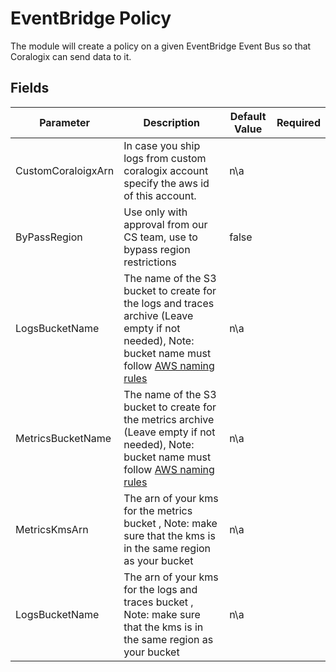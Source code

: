 # EventBridge Policy

The module will create a policy on a given EventBridge Event Bus so that Coralogix can send data to it. 

## Fields

| Parameter | Description | Default Value | Required |
|---|---|---|---|
| CustomCoraloigxArn | In case you ship logs from custom coralogix account specify the aws id of this account. | n\a | |
| ByPassRegion | Use only with approval from our CS team, use to bypass region restrictions | false | |
| LogsBucketName | The name of the S3 bucket to create for the logs and traces archive (Leave empty if not needed), Note: bucket name must follow [AWS naming rules](https://docs.aws.amazon.com/AmazonS3/latest/userguide/bucketnamingrules.html) | n\a | |
| MetricsBucketName | The name of the S3 bucket to create for the metrics archive (Leave empty if not needed), Note: bucket name must follow [AWS naming rules](https://docs.aws.amazon.com/AmazonS3/latest/userguide/bucketnamingrules.html) | n\a | |
| MetricsKmsArn | The arn of your kms for the metrics bucket , Note: make sure that the kms is in the same region as your bucket | n\a | |
| LogsBucketName | The arn of your kms for the logs and traces bucket , Note: make sure that the kms is in the same region as your bucket | n\a | |
